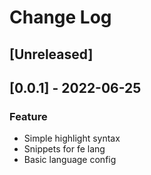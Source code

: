 # Change Log

## [Unreleased]

## [0.0.1] - 2022-06-25

### Feature 

- Simple highlight syntax
- Snippets for fe lang
- Basic language config
